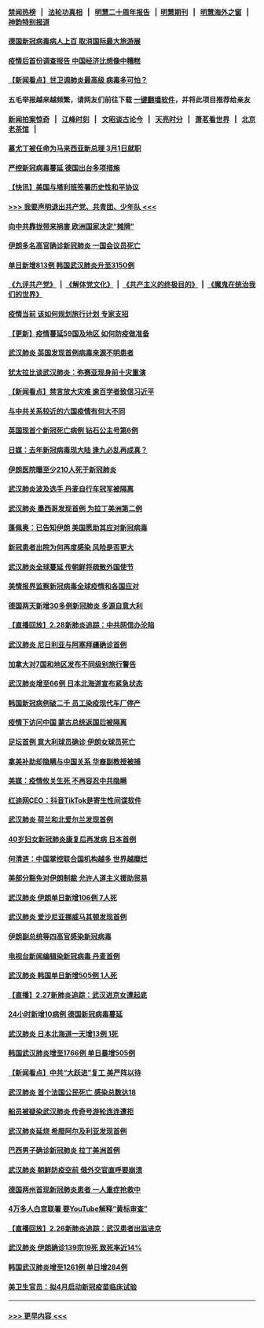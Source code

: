 #### [禁闻热榜](热点新闻.md?=0)  &nbsp;&nbsp;|&nbsp;&nbsp; [法轮功真相](https://github.com/gfw-breaker/truth/blob/master/README.md?=0) &nbsp;&nbsp;|&nbsp;&nbsp; [明慧二十周年报告](https://github.com/gfw-breaker/mh-reports/blob/master/README.md?=0) &nbsp;&nbsp;|&nbsp;&nbsp;[明慧期刊](https://github.com/gfw-breaker/mh-qikan) &nbsp;&nbsp;|&nbsp;&nbsp; [明慧海外之窗](https://github.com/gfw-breaker/mh-news/blob/master/README.md?=0) &nbsp;&nbsp;|&nbsp;&nbsp; [神韵特别报道](https://github.com/gfw-breaker/mh-news/blob/master/shenyun.md?=0)
#### [德国新冠病毒病人上百 取消国际最大旅游展](../pages/nsc418/n11905769.md?t=03010902) 
#### [疫情后首份调查报告 中国经济比想像中糟糕](../pages/nsc418/n11905617.md?t=03010902) 
#### [【新闻看点】世卫调肺炎最高级 病毒多可怕？](../pages/nsc418/n11905498.md?t=03010902) 
#### 五毛举报越来越频繁，请网友们前往下载 [一键翻墙软件](https://github.com/gfw-breaker/ssr-accounts)，并将此项目推荐给亲友
#### [新闻拍案惊奇](https://github.com/gfw-breaker/banned-news/blob/master/pages/link4.md) &nbsp;&nbsp;|&nbsp;&nbsp; [江峰时刻](https://github.com/gfw-breaker/banned-news/blob/master/pages/link4.md) &nbsp;&nbsp;|&nbsp;&nbsp; [文昭谈古论今](https://github.com/gfw-breaker/banned-news/blob/master/pages/link4.md) &nbsp;&nbsp;|&nbsp;&nbsp; [天亮时分](https://github.com/gfw-breaker/banned-news/blob/master/pages/link4.md) &nbsp;&nbsp;|&nbsp;&nbsp; [萧茗看世界](https://github.com/gfw-breaker/banned-news/blob/master/pages/link4.md) &nbsp;&nbsp;|&nbsp;&nbsp; [北京老茶馆](https://github.com/gfw-breaker/banned-news/blob/master/pages/link4.md) &nbsp;&nbsp;|&nbsp;&nbsp; 
#### [慕尤丁被任命为马来西亚新总理 3月1日就职](../pages/nsc418/n11905327.md?t=03010902) 
#### [严控新冠病毒蔓延 德国出台多项措施](../pages/nsc418/n11905372.md?t=03010902) 
#### [【快讯】美国与塔利班签署历史性和平协议](../pages/nsc418/n11905172.md?t=03010902) 
#### [>>> 我要声明退出共产党、共青团、少年队 <<<](https://github.com/begood0513/goodnews/blob/master/quit/letter.md) 
#### [向中共靠拢带来祸害 欧洲国家决定“摊牌”](../pages/nsc418/n11905143.md?t=03010902) 
#### [伊朗多名高官确诊新冠肺炎 一国会议员死亡](../pages/nsc418/n11905185.md?t=03010902) 
#### [单日新增813例 韩国武汉肺炎升至3150例](../pages/nsc418/n11904722.md?t=03010902) 
#### [《九评共产党》](https://github.com/begood0513/9ping.md/blob/master/README.md) &nbsp;|&nbsp; [《解体党文化》](../../../../jtdwh.md/blob/master/README.md)  &nbsp;|&nbsp; [《共产主义的终极目的》](../../../../gczydzjmd.md/blob/master/README.md) &nbsp;|&nbsp; [《魔鬼在统治我们的世界》](../../../../mgztzwmdsj.md/blob/master/README.md) 
#### [疫情当前 该如何规划旅行计划 专家支招](../pages/nsc418/n11903865.md?t=03010902) 
#### [【更新】疫情蔓延59国及地区 如何防疫做准备](../pages/nsc418/n11890652.md?t=03010902) 
#### [武汉肺炎 英国发现首例病毒来源不明患者](../pages/nsc418/n11903663.md?t=03010902) 
#### [犹太拉比谈武汉肺炎：弥赛亚现身前十灾重演](../pages/nsc418/n11902923.md?t=03010902) 
#### [【新闻看点】禁言放大灾难 逾百学者致信习近平](../pages/nsc418/n11903581.md?t=03010902) 
#### [与中共关系较近的六国疫情有何大不同](../pages/nsc418/n11903440.md?t=03010902) 
#### [英国现首个新冠死亡病例 钻石公主号第6例](../pages/nsc418/n11903479.md?t=03010902) 
#### [日媒：去年新冠病毒现大陆 逢九必乱再成真？](../pages/nsc418/n11903445.md?t=03010902) 
#### [伊朗医院曝至少210人死于新冠肺炎](../pages/nsc418/n11903491.md?t=03010902) 
#### [武汉肺炎波及选手 丹麦自行车冠军被隔离](../pages/nsc418/n11903321.md?t=03010902) 
#### [武汉肺炎 墨西哥发现首例 为拉丁美洲第二例](../pages/nsc418/n11903232.md?t=03010902) 
#### [蓬佩奥：已告知伊朗 美国愿助其应对新冠病毒](../pages/nsc418/n11903212.md?t=03010902) 
#### [新冠患者出院为何再度感染 风险是否更大](../pages/nsc418/n11903262.md?t=03010902) 
#### [武汉肺炎全球蔓延 传朝鲜将疏散外国使节](../pages/nsc418/n11903092.md?t=03010902) 
#### [美情报界监察新冠病毒全球疫情和各国应对](../pages/nsc418/n11903098.md?t=03010902) 
#### [德国两天新增30多例新冠肺炎 多源自意大利](../pages/nsc418/n11903111.md?t=03010902) 
#### [【直播回放】2.28新肺炎追踪：中共网信办沦陷](../pages/nsc418/n11902975.md?t=03010902) 
#### [武汉肺炎 尼日利亚与阿塞拜疆确诊首例](../pages/nsc418/n11902948.md?t=03010902) 
#### [加拿大对7国和地区发布不同级别旅行警告](../pages/nsc418/n11902930.md?t=03010902) 
#### [武汉肺炎增至66例 日本北海道宣布紧急状态](../pages/nsc418/n11902838.md?t=03010902) 
#### [韩国新冠病例破二千 员工染疫现代车厂停产](../pages/nsc418/n11902630.md?t=03010902) 
#### [疫情下访问中国 蒙古总统返国后被隔离](../pages/nsc418/n11902769.md?t=03010902) 
#### [足坛首例 意大利球员确诊 伊朗女球员死亡](../pages/nsc418/n11902639.md?t=03010902) 
#### [拿美补助却隐瞒与中国关系 华裔副教授被捕](../pages/nsc418/n11901687.md?t=03010902) 
#### [美媒：疫情攸关生死 不再容忍中共隐瞒](../pages/nsc418/n11901694.md?t=03010902) 
#### [红迪网CEO：抖音TikTok是寄生性间谍软件](../pages/nsc418/n11901675.md?t=03010902) 
#### [武汉肺炎 荷兰和北爱尔兰发现首例](../pages/nsc418/n11901256.md?t=03010902) 
#### [40岁妇女新冠肺炎康复后再发病 日本首例](../pages/nsc418/n11901341.md?t=03010902) 
#### [何清涟：中国掌控联合国机构越多 世界越糜烂](../pages/nsc418/n11901020.md?t=03010902) 
#### [美部分豁免对伊朗制裁 允许人道主义援助贸易](../pages/nsc418/n11900859.md?t=03010902) 
#### [武汉肺炎 伊朗单日新增106例 7人死](../pages/nsc418/n11900839.md?t=03010902) 
#### [武汉肺炎 爱沙尼亚挪威马其顿发现首例](../pages/nsc418/n11900878.md?t=03010902) 
#### [伊朗副总统等四高官感染新冠病毒](../pages/nsc418/n11900818.md?t=03010902) 
#### [电视台新闻编辑染新冠病毒 丹麦首例](../pages/nsc418/n11900794.md?t=03010902) 
#### [武汉肺炎 韩国单日新增505例 1人死](../pages/nsc418/n11900450.md?t=03010902) 
#### [【直播】2.27新肺炎追踪：武汉进京女遭起底](../pages/nsc418/n11900415.md?t=03010902) 
#### [24小时新增10病例 德国新冠病毒蔓延](../pages/nsc418/n11900522.md?t=03010902) 
#### [武汉肺炎 日本北海道一天增13例 1死](../pages/nsc418/n11900329.md?t=03010902) 
#### [韩国武汉肺炎增至1766例 单日暴增505例](../pages/nsc418/n11899748.md?t=03010902) 
#### [【新闻看点】中共“大跃进”复工 美严阵以待](../pages/nsc418/n11898221.md?t=03010902) 
#### [武汉肺炎 首个法国公民死亡 感染总数达18](../pages/nsc418/n11898430.md?t=03010902) 
#### [船员被疑染武汉肺炎 传奇号游轮连连遭拒](../pages/nsc418/n11898226.md?t=03010902) 
#### [武汉肺炎延烧 希腊阿尔及利亚发现首例](../pages/nsc418/n11898021.md?t=03010902) 
#### [巴西男子确诊新冠肺炎 拉丁美洲首例](../pages/nsc418/n11898020.md?t=03010902) 
#### [武汉肺炎 朝鲜防疫空前 俄外交官直呼要崩溃](../pages/nsc418/n11897857.md?t=03010902) 
#### [德国两州首现新冠肺炎患者 一人重症抢救中](../pages/nsc418/n11897548.md?t=03010902) 
#### [4万多人白宫联署 要YouTube解释“黄标审查”](../pages/nsc418/n11897803.md?t=03010902) 
#### [【直播回放】2.26新肺炎追踪：武汉患者出监进京](../pages/nsc418/n11897551.md?t=03010902) 
#### [武汉肺炎 伊朗确诊139宗19死 致死率近14%](../pages/nsc418/n11897547.md?t=03010902) 
#### [韩国武汉肺炎增至1261例 单日增284例](../pages/nsc418/n11897376.md?t=03010902) 
#### [美卫生官员：拟4月启动新冠疫苗临床试验](../pages/nsc418/n11896357.md?t=03010902) 

----
#### [ >>> 更早内容 <<< ](../indexes/nsc418-earlier.md)
